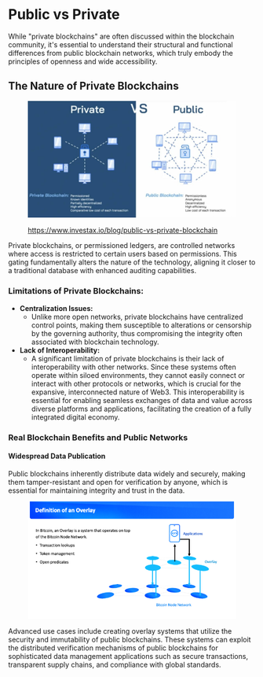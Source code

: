 # Public vs Private

While "private blockchains" are often discussed within the blockchain community, it's essential to understand their structural and functional differences from public blockchain networks, which truly embody the principles of openness and wide accessibility.

## **The Nature of Private Blockchains**

<figure><img src="../../../.gitbook/assets/image (130).png" alt=""><figcaption><p><a href="https://www.investax.io/blog/public-vs-private-blockchain">https://www.investax.io/blog/public-vs-private-blockchain</a></p></figcaption></figure>

Private blockchains, or permissioned ledgers, are controlled networks where access is restricted to certain users based on permissions. This gating fundamentally alters the nature of the technology, aligning it closer to a traditional database with enhanced auditing capabilities.

### **Limitations of Private Blockchains:**

* **Centralization Issues:**
  * Unlike more open networks, private blockchains have centralized control points, making them susceptible to alterations or censorship by the governing authority, thus compromising the integrity often associated with blockchain technology.
* **Lack of Interoperability:**
  * A significant limitation of private blockchains is their lack of interoperability with other networks. Since these systems often operate within siloed environments, they cannot easily connect or interact with other protocols or networks, which is crucial for the expansive, interconnected nature of Web3. This interoperability is essential for enabling seamless exchanges of data and value across diverse platforms and applications, facilitating the creation of a fully integrated digital economy.

### **Real Blockchain Benefits and Public Networks**

#### **Widespread Data Publication**

Public blockchains inherently distribute data widely and securely, making them tamper-resistant and open for verification by anyone, which is essential for maintaining integrity and trust in the data.

<figure><img src="../../../.gitbook/assets/image (129).png" alt=""><figcaption></figcaption></figure>

Advanced use cases include creating overlay systems that utilize the security and immutability of public blockchains. These systems can exploit the distributed verification mechanisms of public blockchains for sophisticated data management applications such as secure transactions, transparent supply chains, and compliance with global standards.

